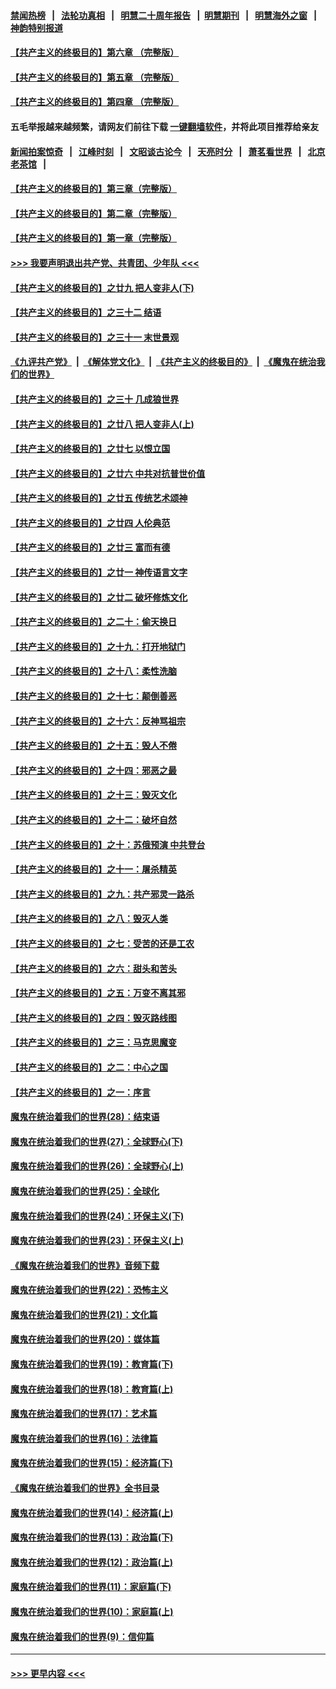 #### [禁闻热榜](热点新闻.md?=0)  &nbsp;&nbsp;|&nbsp;&nbsp; [法轮功真相](https://github.com/gfw-breaker/truth/blob/master/README.md?=0) &nbsp;&nbsp;|&nbsp;&nbsp; [明慧二十周年报告](https://github.com/gfw-breaker/mh-reports/blob/master/README.md?=0) &nbsp;&nbsp;|&nbsp;&nbsp;[明慧期刊](https://github.com/gfw-breaker/mh-qikan) &nbsp;&nbsp;|&nbsp;&nbsp; [明慧海外之窗](https://github.com/gfw-breaker/mh-news/blob/master/README.md?=0) &nbsp;&nbsp;|&nbsp;&nbsp; [神韵特别报道](https://github.com/gfw-breaker/mh-news/blob/master/shenyun.md?=0)
#### [【共产主义的终极目的】第六章 （完整版）](../pages/nsc422/n11428913.md?t=03012302) 
#### [【共产主义的终极目的】第五章 （完整版）](../pages/nsc422/n11428912.md?t=03012302) 
#### [【共产主义的终极目的】第四章 （完整版）](../pages/nsc422/n11428907.md?t=03012302) 
#### 五毛举报越来越频繁，请网友们前往下载 [一键翻墙软件](https://github.com/gfw-breaker/ssr-accounts)，并将此项目推荐给亲友
#### [新闻拍案惊奇](https://github.com/gfw-breaker/banned-news/blob/master/pages/link4.md) &nbsp;&nbsp;|&nbsp;&nbsp; [江峰时刻](https://github.com/gfw-breaker/banned-news/blob/master/pages/link4.md) &nbsp;&nbsp;|&nbsp;&nbsp; [文昭谈古论今](https://github.com/gfw-breaker/banned-news/blob/master/pages/link4.md) &nbsp;&nbsp;|&nbsp;&nbsp; [天亮时分](https://github.com/gfw-breaker/banned-news/blob/master/pages/link4.md) &nbsp;&nbsp;|&nbsp;&nbsp; [萧茗看世界](https://github.com/gfw-breaker/banned-news/blob/master/pages/link4.md) &nbsp;&nbsp;|&nbsp;&nbsp; [北京老茶馆](https://github.com/gfw-breaker/banned-news/blob/master/pages/link4.md) &nbsp;&nbsp;|&nbsp;&nbsp; 
#### [【共产主义的终极目的】第三章（完整版）](../pages/nsc422/n11428848.md?t=03012302) 
#### [【共产主义的终极目的】第二章（完整版）](../pages/nsc422/n11428831.md?t=03012302) 
#### [【共产主义的终极目的】第一章（完整版）](../pages/nsc422/n11417651.md?t=03012302) 
#### [>>> 我要声明退出共产党、共青团、少年队 <<<](https://github.com/begood0513/goodnews/blob/master/quit/letter.md) 
#### [【共产主义的终极目的】之廿九 把人变非人(下)](../pages/nsc422/n11344140.md?t=03012302) 
#### [【共产主义的终极目的】之三十二 结语](../pages/nsc422/n11360535.md?t=03012302) 
#### [【共产主义的终极目的】之三十一 末世景观](../pages/nsc422/n11351129.md?t=03012302) 
#### [《九评共产党》](https://github.com/begood0513/9ping.md/blob/master/README.md) &nbsp;|&nbsp; [《解体党文化》](../../../../jtdwh.md/blob/master/README.md)  &nbsp;|&nbsp; [《共产主义的终极目的》](../../../../gczydzjmd.md/blob/master/README.md) &nbsp;|&nbsp; [《魔鬼在统治我们的世界》](../../../../mgztzwmdsj.md/blob/master/README.md) 
#### [【共产主义的终极目的】之三十 几成狼世界](../pages/nsc422/n11348280.md?t=03012302) 
#### [【共产主义的终极目的】之廿八 把人变非人(上)](../pages/nsc422/n11340492.md?t=03012302) 
#### [【共产主义的终极目的】之廿七 以恨立国](../pages/nsc422/n11336944.md?t=03012302) 
#### [【共产主义的终极目的】之廿六 中共对抗普世价值](../pages/nsc422/n11324785.md?t=03012302) 
#### [【共产主义的终极目的】之廿五 传统艺术颂神](../pages/nsc422/n11296396.md?t=03012302) 
#### [【共产主义的终极目的】之廿四 人伦典范](../pages/nsc422/n11296397.md?t=03012302) 
#### [【共产主义的终极目的】之廿三 富而有德](../pages/nsc422/n11283598.md?t=03012302) 
#### [【共产主义的终极目的】之廿一 神传语言文字](../pages/nsc422/n11263265.md?t=03012302) 
#### [【共产主义的终极目的】之廿二 破坏修炼文化](../pages/nsc422/n11245728.md?t=03012302) 
#### [【共产主义的终极目的】之二十：偷天换日](../pages/nsc422/n11238846.md?t=03012302) 
#### [【共产主义的终极目的】之十九：打开地狱门](../pages/nsc422/n11206376.md?t=03012302) 
#### [【共产主义的终极目的】之十八：柔性洗脑](../pages/nsc422/n11199994.md?t=03012302) 
#### [【共产主义的终极目的】之十七：颠倒善恶](../pages/nsc422/n11179782.md?t=03012302) 
#### [【共产主义的终极目的】之十六：反神骂祖宗](../pages/nsc422/n11166798.md?t=03012302) 
#### [【共产主义的终极目的】之十五：毁人不倦](../pages/nsc422/n11166792.md?t=03012302) 
#### [【共产主义的终极目的】之十四：邪恶之最](../pages/nsc422/n11150249.md?t=03012302) 
#### [【共产主义的终极目的】之十三：毁灭文化](../pages/nsc422/n11135227.md?t=03012302) 
#### [【共产主义的终极目的】之十二：破坏自然](../pages/nsc422/n11135214.md?t=03012302) 
#### [【共产主义的终极目的】之十：苏俄预演 中共登台](../pages/nsc422/n11118424.md?t=03012302) 
#### [【共产主义的终极目的】之十一：屠杀精英](../pages/nsc422/n11118442.md?t=03012302) 
#### [【共产主义的终极目的】之九：共产邪灵一路杀](../pages/nsc422/n11114139.md?t=03012302) 
#### [【共产主义的终极目的】之八：毁灭人类](../pages/nsc422/n11108503.md?t=03012302) 
#### [【共产主义的终极目的】之七：受苦的还是工农](../pages/nsc422/n11101809.md?t=03012302) 
#### [【共产主义的终极目的】之六：甜头和苦头](../pages/nsc422/n11096971.md?t=03012302) 
#### [【共产主义的终极目的】之五：万变不离其邪](../pages/nsc422/n11091285.md?t=03012302) 
#### [【共产主义的终极目的】之四：毁灭路线图](../pages/nsc422/n11086284.md?t=03012302) 
#### [【共产主义的终极目的】之三：马克思魔变](../pages/nsc422/n11061941.md?t=03012302) 
#### [【共产主义的终极目的】之二：中心之国](../pages/nsc422/n11047728.md?t=03012302) 
#### [【共产主义的终极目的】之一：序言](../pages/nsc422/n11086077.md?t=03012302) 
#### [魔鬼在统治着我们的世界(28)：结束语](../pages/nsc422/n10936246.md?t=03012302) 
#### [魔鬼在统治着我们的世界(27)：全球野心(下)](../pages/nsc422/n10928319.md?t=03012302) 
#### [魔鬼在统治着我们的世界(26)：全球野心(上)](../pages/nsc422/n10900318.md?t=03012302) 
#### [魔鬼在统治着我们的世界(25)：全球化](../pages/nsc422/n10788205.md?t=03012302) 
#### [魔鬼在统治着我们的世界(24)：环保主义(下)](../pages/nsc422/n10695307.md?t=03012302) 
#### [魔鬼在统治着我们的世界(23)：环保主义(上)](../pages/nsc422/n10688613.md?t=03012302) 
#### [《魔鬼在统治着我们的世界》音频下载](../pages/nsc422/n10635553.md?t=03012302) 
#### [魔鬼在统治着我们的世界(22)：恐怖主义](../pages/nsc422/n10614727.md?t=03012302) 
#### [魔鬼在统治着我们的世界(21)：文化篇](../pages/nsc422/n10597706.md?t=03012302) 
#### [魔鬼在统治着我们的世界(20)：媒体篇](../pages/nsc422/n10586579.md?t=03012302) 
#### [魔鬼在统治着我们的世界(19)：教育篇(下)](../pages/nsc422/n10564808.md?t=03012302) 
#### [魔鬼在统治着我们的世界(18)：教育篇(上)](../pages/nsc422/n10526970.md?t=03012302) 
#### [魔鬼在统治着我们的世界(17)：艺术篇](../pages/nsc422/n10499093.md?t=03012302) 
#### [魔鬼在统治着我们的世界(16)：法律篇](../pages/nsc422/n10485969.md?t=03012302) 
#### [魔鬼在统治着我们的世界(15)：经济篇(下)](../pages/nsc422/n10469975.md?t=03012302) 
#### [《魔鬼在统治着我们的世界》全书目录](../pages/nsc422/n10464261.md?t=03012302) 
#### [魔鬼在统治着我们的世界(14)：经济篇(上)](../pages/nsc422/n10457370.md?t=03012302) 
#### [魔鬼在统治着我们的世界(13)：政治篇(下)](../pages/nsc422/n10448270.md?t=03012302) 
#### [魔鬼在统治着我们的世界(12)：政治篇(上)](../pages/nsc422/n10444576.md?t=03012302) 
#### [魔鬼在统治着我们的世界(11)：家庭篇(下)](../pages/nsc422/n10440961.md?t=03012302) 
#### [魔鬼在统治着我们的世界(10)：家庭篇(上)](../pages/nsc422/n10435448.md?t=03012302) 
#### [魔鬼在统治着我们的世界(9)：信仰篇](../pages/nsc422/n10432159.md?t=03012302) 

----
#### [ >>> 更早内容 <<< ](../indexes/nsc422-earlier.md)
